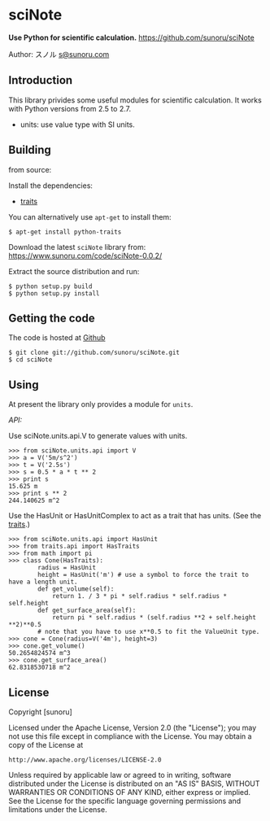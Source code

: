 # sciNote

**Use Python for scientific calculation.**
https://github.com/sunoru/sciNote

Author: スノル <s@sunoru.com>

## Introduction

This library privides some useful modules for scientific calculation. It works with Python versions from 2.5 to 2.7.

* units: use value type with SI units.

## Building

from source:

Install the dependencies:

- [traits](https://github.com/enthought/traits)

You can alternatively use `apt-get` to install them:
```
$ apt-get install python-traits
```
Download the latest `sciNote` library from: https://www.sunoru.com/code/sciNote-0.0.2/

Extract the source distribution and run:
```
$ python setup.py build
$ python setup.py install
```

## Getting the code

The code is hosted at [Github](https://github.com/sunoru/sciNote)

```
$ git clone git://github.com/sunoru/sciNote.git
$ cd sciNote
```

## Using

At present the library only provides a module for `units`.

*API:*

Use sciNote.units.api.V to generate values with units.
```
>>> from sciNote.units.api import V
>>> a = V('5m/s^2')
>>> t = V('2.5s')
>>> s = 0.5 * a * t ** 2
>>> print s
15.625 m
>>> print s ** 2
244.140625 m^2
```

Use the HasUnit or HasUnitComplex to act as a trait that has units. (See the [traits](https://github.com/enthought/traits).)

```
>>> from sciNote.units.api import HasUnit
>>> from traits.api import HasTraits
>>> from math import pi
>>> class Cone(HasTraits):
        radius = HasUnit
        height = HasUnit('m') # use a symbol to force the trait to have a length unit.
        def get_volume(self):
            return 1. / 3 * pi * self.radius * self.radius * self.height
        def get_surface_area(self):
            return pi * self.radius * (self.radius **2 + self.height **2)**0.5
        # note that you have to use x**0.5 to fit the ValueUnit type.
>>> cone = Cone(radius=V('4m'), height=3)
>>> cone.get_volume()
50.2654824574 m^3
>>> cone.get_surface_area()
62.8318530718 m^2
```

## License

Copyright [sunoru]

Licensed under the Apache License, Version 2.0 (the "License");
you may not use this file except in compliance with the License.
You may obtain a copy of the License at

    http://www.apache.org/licenses/LICENSE-2.0

Unless required by applicable law or agreed to in writing, software
distributed under the License is distributed on an "AS IS" BASIS,
WITHOUT WARRANTIES OR CONDITIONS OF ANY KIND, either express or implied.
See the License for the specific language governing permissions and
limitations under the License.

